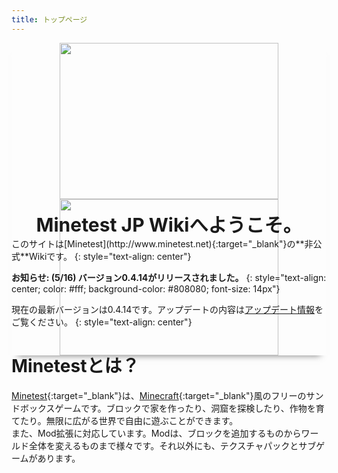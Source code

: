 ```yaml
---
title: トップページ
---
```

<div align="center" style="height: 250px">
  <div class="carousel slide" data-ride="carousel" data-interval="5000" style="max-width: 100vw">
    <div class="carousel-inner" role="listbox" style="box-shadow: 0 10px 10px -10px #777">
      <div class="item active">
        <img width="350px" height="250px" src="{{ site.wiki_images_dir }}/screenshot/1.png">
      </div>
      <div class="item">
        <img width="350px" height="250px" src="{{ site.wiki_images_dir }}/screenshot/2.png">
      </div>
    </div>
  </div>
</div>

<br>

<div style="text-align: center; font-weight: bold; font-size: 30px">Minetest JP Wikiへようこそ。</div>
このサイトは[Minetest](http://www.minetest.net){:target="_blank"}の**非公式**Wikiです。
{: style="text-align: center"}

**お知らせ: (5/16) バージョン0.4.14がリリースされました。**
{: style="text-align: center; color: #fff; background-color: #808080; font-size: 14px"}

現在の最新バージョンは0.4.14です。アップデートの内容は[アップデート情報](http://minetest.wiki.fc2.com/wiki/アップデート情報)をご覧ください。
{: style="text-align: center"}

# Minetestとは？
[Minetest](http://www.minetest.net){:target="_blank"}は、[Minecraft](https://minecraft.net){:target="_blank"}風のフリーのサンドボックスゲームです。ブロックで家を作ったり、洞窟を探検したり、作物を育てたり。無限に広がる世界で自由に遊ぶことができます。<br>また、Mod拡張に対応しています。Modは、ブロックを追加するものからワールド全体を変えるものまで様々です。それ以外にも、テクスチャパックとサブゲームがあります。
